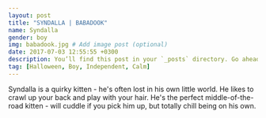 ```yaml
---
layout: post
title: "SYNDALLA | BABADOOK"
name: Syndalla
gender: boy
img: babadook.jpg # Add image post (optional)
date: 2017-07-03 12:55:55 +0300
description: You’ll find this post in your `_posts` directory. Go ahead and edit it and re-build the site to see your changes. # Add post description (optional)
tag: [Halloween, Boy, Independent, Calm]
---
```


Syndalla is a quirky kitten - he's often lost in his own little world. He likes to crawl up your back and play with your hair. He's the perfect middle-of-the-road kitten - will cuddle if you pick him up, but totally chill being on his own. 